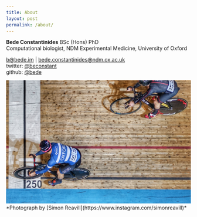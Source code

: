 ```yaml
---
title: About
layout: post
permalink: /about/
---
```


**Bede Constantinides** BSc (Hons) PhD  
Computational biologist, NDM Experimental Medicine, University of Oxford  

b@bede.im | bede.constantinides@ndm.ox.ac.uk  
twitter: [@beconstant](https://twitter.com/beconstant)  
github: [@bede](https://github.com/bede/)  
  

<img src="/assets/main/DSC08794.jpg" alt="National Sprinter's League 2019 (Derby)" />
*Photograph by [Simon Reavill](https://www.instagram.com/simonreavill)*